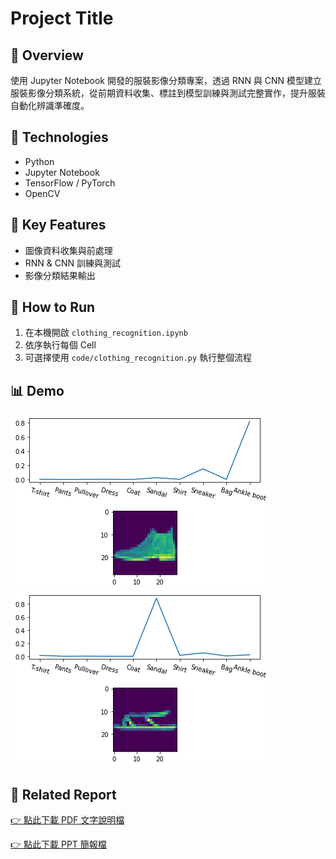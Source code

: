 # Project Title

## 📌 Overview
使用 Jupyter Notebook 開發的服裝影像分類專案，透過 RNN 與 CNN 模型建立服裝影像分類系統，從前期資料收集、標註到模型訓練與測試完整實作，提升服裝自動化辨識準確度。

## 🧰 Technologies
- Python
- Jupyter Notebook
- TensorFlow / PyTorch
- OpenCV

## 🎯 Key Features
- 圖像資料收集與前處理
- RNN & CNN 訓練與測試
- 影像分類結果輸出

## 📂 How to Run
1. 在本機開啟 `clothing_recognition.ipynb`  
2. 依序執行每個 Cell  
3. 可選擇使用 `code/clothing_recognition.py` 執行整個流程

## 📊 Demo
![Ankle boot](images/result1.png)
![Sandal](images/result2.png)

## 📄 Related Report
[👉 點此下載 PDF 文字說明檔](./report_word.pdf)

[👉 點此下載 PPT 簡報檔](./report_ppt.pdf)

